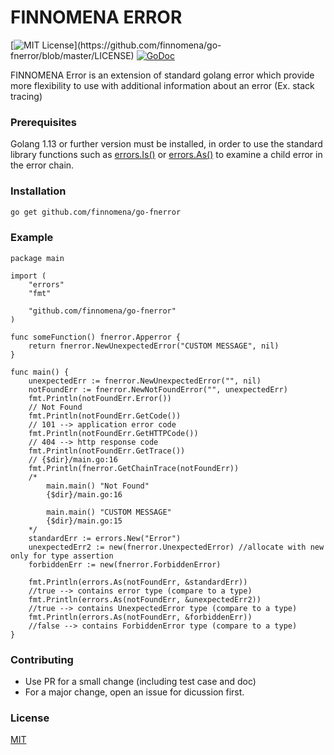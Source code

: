 # FINNOMENA ERROR
[![MIT License](https://img.shields.io/apm/l/atomic-design-ui.svg?)](https://github.com/finnomena/go-fnerror/blob/master/LICENSE)	[![GoDoc](http://img.shields.io/badge/go-documentation-blue.svg?style=flat-square)](http://godoc.org/github.com/finnomena/go-fnerror)

FINNOMENA Error  is an extension of standard golang error which provide more flexibility to use with additional information about an error (Ex. stack tracing)

### Prerequisites

Golang 1.13 or further version must be installed, in order to use the standard library functions such as [errors.Is()](https://pkg.go.dev/errors?tab=doc#Is "errors.Is()") or [errors.As()](https://pkg.go.dev/errors?tab=doc#As "errors.As()") to examine a child error in the error chain.

### Installation
```bash
go get github.com/finnomena/go-fnerror
```

### Example
```golang
package main

import (
	"errors"
	"fmt"

	"github.com/finnomena/go-fnerror"
)

func someFunction() fnerror.Apperror {
	return fnerror.NewUnexpectedError("CUSTOM MESSAGE", nil)
}

func main() {
	unexpectedErr := fnerror.NewUnexpectedError("", nil)
	notFoundErr := fnerror.NewNotFoundError("", unexpectedErr)
	fmt.Println(notFoundErr.Error())
	// Not Found
	fmt.Println(notFoundErr.GetCode())
	// 101 --> application error code
	fmt.Println(notFoundErr.GetHTTPCode())
	// 404 --> http response code
	fmt.Println(notFoundErr.GetTrace())
	// {$dir}/main.go:16
	fmt.Println(fnerror.GetChainTrace(notFoundErr))
	/*
		main.main() "Not Found"
		{$dir}/main.go:16

		main.main() "CUSTOM MESSAGE"
		{$dir}/main.go:15
	*/
	standardErr := errors.New("Error")
	unexpectedErr2 := new(fnerror.UnexpectedError) //allocate with new only for type assertion
	forbiddenErr := new(fnerror.ForbiddenError)

	fmt.Println(errors.As(notFoundErr, &standardErr))
	//true --> contains error type (compare to a type)
	fmt.Println(errors.As(notFoundErr, &unexpectedErr2))
	//true --> contains UnexpectedError type (compare to a type)
	fmt.Println(errors.As(notFoundErr, &forbiddenErr))
	//false --> contains ForbiddenError type (compare to a type)
}

```

### Contributing
* Use PR for a small change (including test case and doc) 
* For a major change, open an issue for dicussion first.

### License

[MIT](https://github.com/finnomena/go-fnerror/blob/master/LICENSE)
